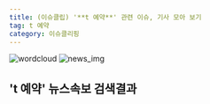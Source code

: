 ```yaml
---
title: (이슈클립) '**t 예약**' 관련 이슈, 기사 모아 보기
tag: t 예약
category: 이슈클리핑
---
```

![wordcloud](https://s3.ap-northeast-2.amazonaws.com/lyrics101-wordcloud/2018-09-05-1536099667.png)
![news_img](https://user-images.githubusercontent.com/42597476/44507050-1206f400-a6e4-11e8-8d98-7ffbfebb353f.png)
## **'**t 예약**'** 뉴스속보 검색결과

